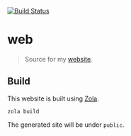 [![Build Status][build-img]][build-url]

# web

> Source for my [website][site].

## Build

This website is built using [Zola][zola].

```shell
zola build
```

The generated site will be under `public`.

[build-img]: https://travis-ci.com/flyingP0tat0/web.svg?branch=master
[build-url]: https://travis-ci.com/flyingP0tat0/web
[site]: https://flyingp0tat0.xyz
[zola]: https://getzola.org
